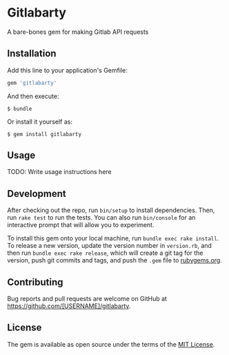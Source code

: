 # Gitlabarty
A bare-bones gem for making Gitlab API requests

## Installation

Add this line to your application's Gemfile:

```ruby
gem 'gitlabarty'
```

And then execute:

    $ bundle

Or install it yourself as:

    $ gem install gitlabarty

## Usage

TODO: Write usage instructions here

## Development

After checking out the repo, run `bin/setup` to install dependencies. Then, run `rake test` to run the tests. You can also run `bin/console` for an interactive prompt that will allow you to experiment.

To install this gem onto your local machine, run `bundle exec rake install`. To release a new version, update the version number in `version.rb`, and then run `bundle exec rake release`, which will create a git tag for the version, push git commits and tags, and push the `.gem` file to [rubygems.org](https://rubygems.org).

## Contributing

Bug reports and pull requests are welcome on GitHub at https://github.com/[USERNAME]/gitlabarty.

## License

The gem is available as open source under the terms of the [MIT License](https://opensource.org/licenses/MIT).

